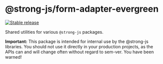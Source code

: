 # @strong-js/form-adapter-evergreen

[![Stable release](https://img.shields.io/npm/v/@strong-js/form-adapter-evergreen.svg)](https://npm.im/@strong-js/form-adapter-evergreen)

Shared utilities for various `@strong-js` packages.

**Important:** This package is intended for internal use by the @strong-js libraries. You should not use it directly in your production projects, as the APIs can and will change often without regard to sem-ver. You have been warned!
